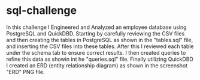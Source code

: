 # sql-challenge

In this challenge I Engineered and Analyzed an employee database using PostgreSQL and QuickDBD. Starting by carefully reviewing the CSV files and then creating the tables in PostgreSQL as shown in the "tables.sql" file, and inserting the CSV files into these tables. After this I reviewed each table under the schema tab to ensure correct results. I then created queries to refine this data as showin int he "queries.sql" file. Finally utilizing QuickDBD I created an ERD (entity relationship diagram) as shown in the screenshot "ERD" PNG file.
